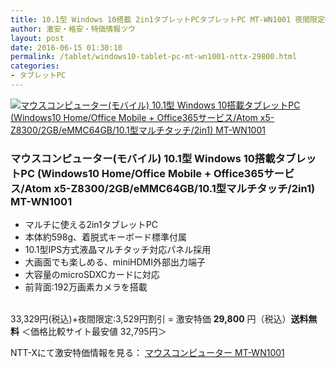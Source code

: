 ```yaml
---
title: 10.1型 Windows 10搭載 2in1タブレットPCタブレットPC MT-WN1001 夜間限定特価29,800円！送料無料！
author: 激安・格安・特価情報ツウ
layout: post
date: 2016-06-15 01:30:10
permalink: /tablet/windows10-tablet-pc-mt-wn1001-nttx-29800.html
categories:
- タブレットPC
---
```


<div class="img-bg2 img_L">
<a href="//px.a8.net/svt/ejp?a8mat=ZYP6S+8IMA3E+S1Q+BWGDT&#038;a8ejpredirect=//nttxstore.jp/_II_M715273797" target="_blank"><img border="0" alt="マウスコンピューター(モバイル) 10.1型 Windows 10搭載タブレットPC (Windows10 Home/Office Mobile + Office365サービス/Atom x5-Z8300/2GB/eMMC64GB/10.1型マルチタッチ/2in1) MT-WN1001" src="//image.nttxstore.jp/l2_images/M/M7/M715273797.jpg" data-recalc-dims="1" /></a>
</div>

### マウスコンピューター(モバイル) 10.1型 Windows 10搭載タブレットPC (Windows10 Home/Office Mobile + Office365サービス/Atom x5-Z8300/2GB/eMMC64GB/10.1型マルチタッチ/2in1) MT-WN1001
<!--more-->

* マルチに使える2in1タブレットPC
* 本体約598g、着脱式キーボード標準付属
* 10.1型IPS方式液晶マルチタッチ対応パネル採用
* 大画面でも楽しめる、miniHDMI外部出力端子
* 大容量のmicroSDXCカードに対応
* 前背面:192万画素カメラを搭載

<br clear="all" />33,329円(税込)+夜間限定:3,529円割引 = 激安特価 <span class="tokka-price"><strong>29,800</strong></span> 円（税込）**送料無料**
＜価格比較サイト最安値 32,795円＞

NTT-Xにて激安特価情報を見る： <span class="fs150p"><a href="//px.a8.net/svt/ejp?a8mat=ZYP6S+8IMA3E+S1Q+BWGDT&#038;a8ejpredirect=//nttxstore.jp/_II_M715273797" target="_blank">マウスコンピューター MT-WN1001</a></span>
